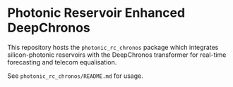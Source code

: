 # Photonic Reservoir Enhanced DeepChronos

This repository hosts the `photonic_rc_chronos` package which integrates
silicon-photonic reservoirs with the DeepChronos transformer for
real-time forecasting and telecom equalisation.

See `photonic_rc_chronos/README.md` for usage.
